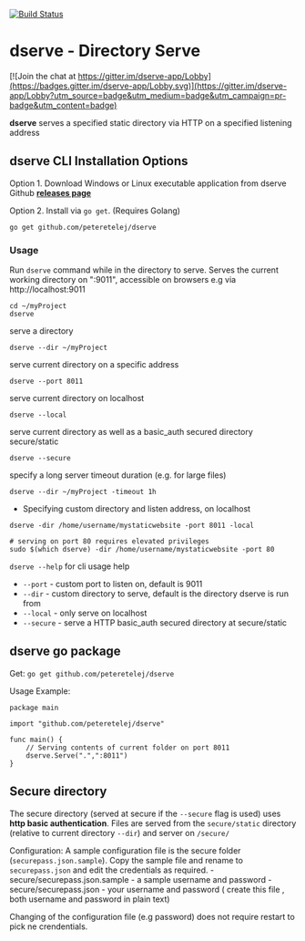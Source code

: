 [![Build Status](https://travis-ci.org/peteretelej/dserve.svg?branch=master)](https://travis-ci.org/peteretelej/dserve)

# dserve - Directory Serve

[![Join the chat at https://gitter.im/dserve-app/Lobby](https://badges.gitter.im/dserve-app/Lobby.svg)](https://gitter.im/dserve-app/Lobby?utm_source=badge&utm_medium=badge&utm_campaign=pr-badge&utm_content=badge)

__dserve__ serves a specified static directory via HTTP on a specified listening address

## dserve CLI Installation Options

Option 1. Download Windows or Linux executable application from dserve Github **[releases page](https://github.com/peteretelej/dserve/releases)**

Option 2. Install via `go get`. (Requires Golang)

```
go get github.com/peteretelej/dserve
```

### Usage

Run `dserve` command while in the directory to serve. Serves the current working directory on ":9011", accessible on browsers e.g via http://localhost:9011

```
cd ~/myProject
dserve
```


serve a directory
```
dserve --dir ~/myProject
``` 

serve current directory on a specific address
```
dserve --port 8011
```

serve current directory on localhost
```
dserve --local
```

serve current directory as well as a basic_auth secured directory secure/static
```
dserve --secure
```

specify a long server timeout duration (e.g. for large files)
```
dserve --dir ~/myProject -timeout 1h
```


- Specifying custom directory and listen address, on localhost
```
dserve -dir /home/username/mystaticwebsite -port 8011 -local

# serving on port 80 requires elevated privileges
sudo $(which dserve) -dir /home/username/mystaticwebsite -port 80
```

`dserve --help` for cli usage help

- `--port` - custom port to listen on, default is 9011
- `--dir` - custom directory to serve, default is the directory dserve is run from
- `--local` - only serve on localhost
- `--secure` - serve a HTTP basic_auth secured directory at secure/static


## dserve go package
Get: `go get github.com/peteretelej/dserve`

Usage Example: 
```
package main

import "github.com/peteretelej/dserve"

func main() {
	// Serving contents of current folder on port 8011
	dserve.Serve(".",":8011")
}
```

## Secure directory
The secure directory (served at secure if the `--secure` flag is used) uses __http basic authentication__. Files are served from the `secure/static` directory (relative to current directory `--dir`) and server on `/secure/`

Configuration:
A sample configuration file is the secure folder (`securepass.json.sample`). Copy the sample file and rename to `securepass.json` and edit the credentials as required.
	- secure/securepass.json.sample - a sample username and password 
	- secure/securepass.json - your username and password ( create this file , both username and password in plain text)

Changing of the configuration file (e.g password) does not require restart to pick ne crendentials.

